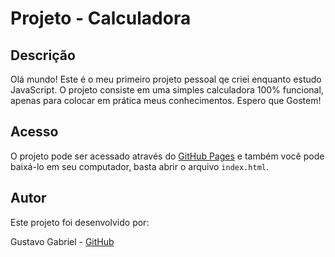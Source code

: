 # Projeto - Calculadora

## Descrição

Olá mundo! Este é o meu primeiro projeto pessoal qe criei enquanto estudo JavaScript. O projeto consiste em uma simples calculadora 100% funcional, apenas para colocar em prática meus conhecimentos. Espero que Gostem!

## Acesso

O projeto pode ser acessado através do [GitHub Pages](https://ugustavob.github.io/Calculadora/) e também você pode baixá-lo em seu computador, basta abrir o arquivo `index.html`.

## Autor

Este projeto foi desenvolvido por:   
  
Gustavo Gabriel - [GitHub](https://github.com/uGustavoB)

